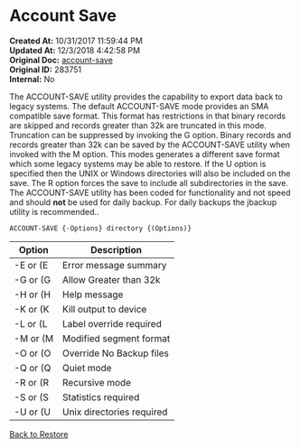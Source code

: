 # Account Save

**Created At:** 10/31/2017 11:59:44 PM  
**Updated At:** 12/3/2018 4:42:58 PM  
**Original Doc:** [account-save](https://docs.jbase.com/49275-restore/account-save)  
**Original ID:** 283751  
**Internal:** No  

The ACCOUNT-SAVE utility provides the capability to export data back to legacy systems. The default ACCOUNT-SAVE mode provides an SMA compatible save format. This format has restrictions in that binary records are skipped and records greater than 32k are truncated in this mode. Truncation can be suppressed by invoking the G option. Binary records and records greater than 32k can be saved by the ACCOUNT-SAVE utility when invoked with the M option. This modes generates a different save format which some legacy systems may be able to restore. If the U option is specified then the UNIX or Windows directories will also be included on the save. The R option forces the save to include all subdirectories in the save. The ACCOUNT-SAVE utility has been coded for functionality and not speed and should **not** be used for daily backup. For daily backups the jbackup utility is recommended..

```
ACCOUNT-SAVE {-Options} directory {(Options)}
```

| Option | Description |
| --- | --- |
| -E or (E | Error message summary |
| -G or (G | Allow Greater than 32k |
| -H or (H | Help message |
| -K or (K | Kill output to device |
| -L or (L | Label override required |
| -M or (M | Modified segment format |
| -O or (O | Override No Backup files |
| -Q or (Q | Quiet mode |
| -R or (R | Recursive mode |
| -S or (S | Statistics required |
| -U or (U | Unix directories required |

[Back to Restore](./../README.md)
